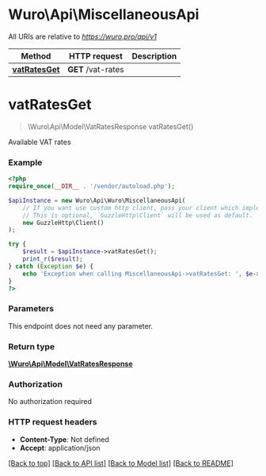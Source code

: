 # Wuro\Api\MiscellaneousApi

All URIs are relative to *https://wuro.pro/api/v1*

Method | HTTP request | Description
------------- | ------------- | -------------
[**vatRatesGet**](MiscellaneousApi.md#vatratesget) | **GET** /vat-rates | 

# **vatRatesGet**
> \Wuro\Api\Model\VatRatesResponse vatRatesGet()



Available VAT rates

### Example
```php
<?php
require_once(__DIR__ . '/vendor/autoload.php');

$apiInstance = new Wuro\Api\Wuro\MiscellaneousApi(
    // If you want use custom http client, pass your client which implements `GuzzleHttp\ClientInterface`.
    // This is optional, `GuzzleHttp\Client` will be used as default.
    new GuzzleHttp\Client()
);

try {
    $result = $apiInstance->vatRatesGet();
    print_r($result);
} catch (Exception $e) {
    echo 'Exception when calling MiscellaneousApi->vatRatesGet: ', $e->getMessage(), PHP_EOL;
}
?>
```

### Parameters
This endpoint does not need any parameter.

### Return type

[**\Wuro\Api\Model\VatRatesResponse**](../Model/VatRatesResponse.md)

### Authorization

No authorization required

### HTTP request headers

 - **Content-Type**: Not defined
 - **Accept**: application/json

[[Back to top]](#) [[Back to API list]](../../README.md#documentation-for-api-endpoints) [[Back to Model list]](../../README.md#documentation-for-models) [[Back to README]](../../README.md)

